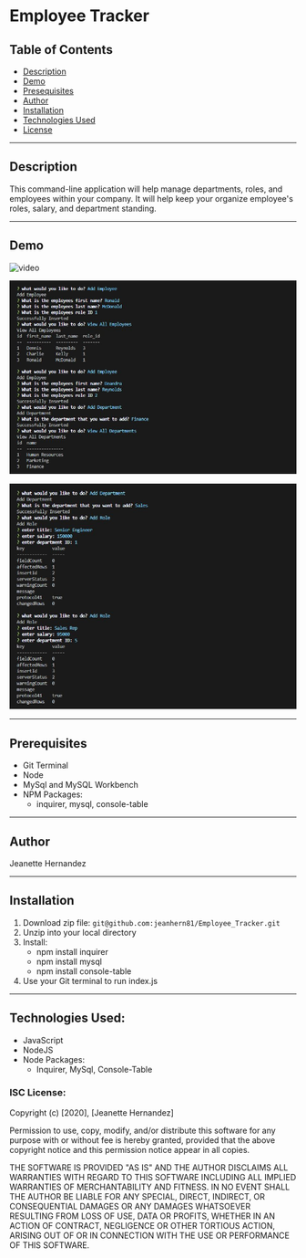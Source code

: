 # Employee Tracker

## Table of Contents

- [Description](#description)
- [Demo](#demo)
- [Presequisites](#prerequisites)
- [Author](#author)
- [Installation](#installation)
- [Technologies Used](#technologies-used)
- [License](#license)

---
## Description

This command-line application will help manage departments, roles, and employees within your company. It will help keep your organize employee's roles, salary, and department standing. 

---

## Demo

![video](https://drive.google.com/file/d/1wzzG7z2Cj1S1yDXEcnFf1yA64oXjBrlX/view) 

![screenshot](./Assets/screenshot01.JPG)

![screenshot](./Assets/screenshot02.JPG)

---

## Prerequisites

* Git Terminal
* Node
* MySql and MySQL Workbench
* NPM Packages:
    * inquirer, mysql, console-table

---     

## Author

Jeanette Hernandez

--- 

## Installation

1. Download zip file: ` git@github.com:jeanhern81/Employee_Tracker.git `
2. Unzip into  your local directory
3. Install: 
    * npm install inquirer
    * npm install mysql
    * npm install console-table
4. Use your Git terminal to run index.js

---

## Technologies Used:

* JavaScript
* NodeJS
* Node Packages: 
    * Inquirer, MySql, Console-Table

### ISC License:

Copyright (c) [2020], [Jeanette Hernandez]

Permission to use, copy, modify, and/or distribute this software for any
purpose with or without fee is hereby granted, provided that the above
copyright notice and this permission notice appear in all copies.

THE SOFTWARE IS PROVIDED "AS IS" AND THE AUTHOR DISCLAIMS ALL WARRANTIES
WITH REGARD TO THIS SOFTWARE INCLUDING ALL IMPLIED WARRANTIES OF
MERCHANTABILITY AND FITNESS. IN NO EVENT SHALL THE AUTHOR BE LIABLE FOR
ANY SPECIAL, DIRECT, INDIRECT, OR CONSEQUENTIAL DAMAGES OR ANY DAMAGES
WHATSOEVER RESULTING FROM LOSS OF USE, DATA OR PROFITS, WHETHER IN AN
ACTION OF CONTRACT, NEGLIGENCE OR OTHER TORTIOUS ACTION, ARISING OUT OF
OR IN CONNECTION WITH THE USE OR PERFORMANCE OF THIS SOFTWARE.






